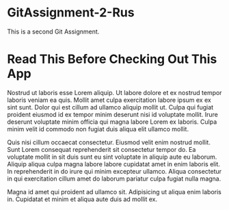 # GitAssignment-2-Rus
This is a second Git Assignment.

# Read This Before Checking Out This App

Nostrud ut laboris esse Lorem aliquip. Ut labore dolore et ex nostrud tempor laboris veniam ea quis. Mollit amet culpa exercitation labore ipsum ex ex sint sunt. Dolor qui est cillum ad ullamco aliquip mollit ut. Culpa qui fugiat proident eiusmod id ex tempor minim deserunt nisi id voluptate mollit. Irure deserunt voluptate minim officia qui magna labore Lorem ex laboris. Culpa minim velit id commodo non fugiat duis aliqua elit ullamco mollit.

Quis nisi cillum occaecat consectetur. Eiusmod velit enim nostrud mollit. Sunt Lorem consequat reprehenderit sit consectetur tempor do. Ea voluptate mollit in sit duis sunt eu sint voluptate in aliquip aute eu laborum. Aliquip aliqua culpa magna labore labore cupidatat amet in enim laboris elit. In reprehenderit in do irure qui minim excepteur ullamco. Aliqua consectetur in qui exercitation cillum amet do laborum pariatur culpa fugiat nulla magna.

Magna id amet qui proident ad ullamco sit. Adipisicing ut aliqua enim laboris in. Cupidatat et minim et aliqua aute duis ad mollit ex.